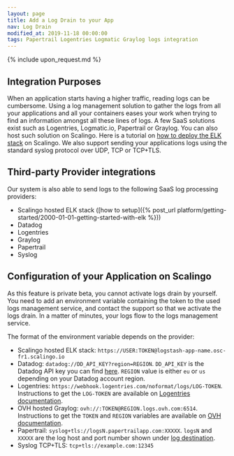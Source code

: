 ```yaml
---
layout: page
title: Add a Log Drain to your App
nav: Log Drain
modified_at: 2019-11-18 00:00:00
tags: Papertrail Logentries Logmatic Graylog logs integration
---
```


{% include upon_request.md %}

## Integration Purposes

When an application starts having a higher traffic, reading logs can be cumbersome. Using a log
management solution to gather the logs from all your applications and all your containers eases your
work when trying to find an information amongst all these lines of logs. A few SaaS solutions exist
such as Logentries, Logmatic.io, Papertrail or Graylog. You can also host such solution on Scalingo.
Here is a tutorial on [how to deploy the ELK
stack](https://scalingo.com/articles/2018/02/23/running-the-elk-stack-on-scalingo.html) on Scalingo.
We also support sending your applications logs using the standard syslog protocol over UDP, TCP or
TCP+TLS.

## Third-party Provider integrations

Our system is also able to send logs to the following SaaS log processing providers:

* Scalingo hosted ELK stack ([how to setup]({% post_url platform/getting-started/2000-01-01-getting-started-with-elk %}))
* Datadog
* Logentries
* Graylog
* Papertrail
* Syslog

## Configuration of your Application on Scalingo

As this feature is private beta, you cannot activate logs drain by yourself. You need to add an
environment variable containing the token to the used logs management service, and contact the
support so that we activate the logs drain. In a matter of minutes, your logs flow to the logs
management service.

The format of the environment variable depends on the provider:

* Scalingo hosted ELK stack: `https://USER:TOKEN@logstash-app-name.osc-fr1.scalingo.io`
* Datadog: `datadog://DD_API_KEY?region=REGION`. `DD_API_KEY` is the Datadog API key you can
    find [here](https://app.datadoghq.com/account/settings#api). `REGION` value
    is either `eu` or `us` depending on your Datadog account region.
* Logentries: `https://webhook.logentries.com/noformat/logs/LOG-TOKEN`.
    Instructions to get the `LOG-TOKEN` are available on [Logentries
    documentation](https://docs.logentries.com/docs/http-post).
* OVH hosted Graylog: `ovh://:TOKEN@REGION.logs.ovh.com:6514`. Instructions to
    get the `TOKEN` and `REGION` variables are available on [OVH
    documentation](https://docs.ovh.com/fr/logs-data-platform/quick-start/).
* Papertrail: `syslog+tls://logsN.papertrailapp.com:XXXXX`. `logsN` and `XXXXX`
    are the log host and port number shown under [log
    destination](https://papertrailapp.com/account/destinations).
* Syslog TCP+TLS: `tcp+tls://example.com:12345`
